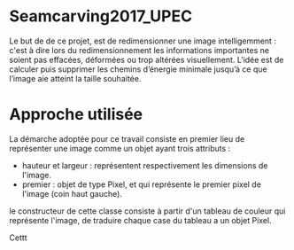 # Seamcarving2017_UPEC
Le but de de ce projet, est de redimensionner une image intelligemment : c'est à dire lors du redimensionnement les informations importantes ne soient pas effacées, déformées ou trop altérées visuellement.
L'idée est de calculer puis supprimer les chemins d’énergie minimale jusqu’à ce que l’image aie atteint la taille souhaitée.
# Approche utilisée
La démarche adoptée pour ce travail consiste en premier lieu de représenter une image comme un objet ayant trois attributs :

 - hauteur et largeur : représentent respectivement les dimensions de l'image.
 - premier : objet de type Pixel, et qui représente le premier pixel de l'image (coin haut gauche).

le constructeur de cette classe consiste à partir d'un tableau de couleur qui représente l'image, de traduire chaque case du tableau a un objet Pixel.

Cettt 

 
<!--stackedit_data:
eyJoaXN0b3J5IjpbLTExMTA4MzgwNTVdfQ==
-->